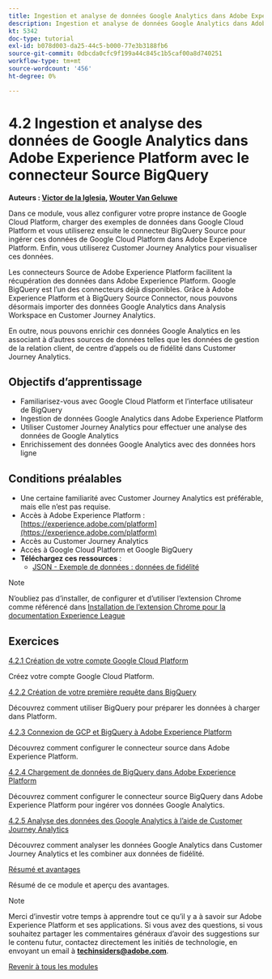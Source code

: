 ```yaml
---
title: Ingestion et analyse de données Google Analytics dans Adobe Experience Platform avec le connecteur Source BigQuery
description: Ingestion et analyse de données Google Analytics dans Adobe Experience Platform avec le connecteur Source BigQuery
kt: 5342
doc-type: tutorial
exl-id: b078d003-da25-44c5-b000-77e3b3188fb6
source-git-commit: 0dbcda0cfc9f199a44c845c1b5caf00a8d740251
workflow-type: tm+mt
source-wordcount: '456'
ht-degree: 0%

---
```


# 4.2 Ingestion et analyse des données de Google Analytics dans Adobe Experience Platform avec le connecteur Source BigQuery

**Auteurs : [Victor de la Iglesia](https://www.linkedin.com/in/victordelaiglesia/), [Wouter Van Geluwe](https://www.linkedin.com/in/woutervangeluwe/)**

Dans ce module, vous allez configurer votre propre instance de Google Cloud Platform, charger des exemples de données dans Google Cloud Platform et vous utiliserez ensuite le connecteur BigQuery Source pour ingérer ces données de Google Cloud Platform dans Adobe Experience Platform. Enfin, vous utiliserez Customer Journey Analytics pour visualiser ces données.

Les connecteurs Source de Adobe Experience Platform facilitent la récupération des données dans Adobe Experience Platform. Google BigQuery est l’un des connecteurs déjà disponibles. Grâce à Adobe Experience Platform et à BigQuery Source Connector, nous pouvons désormais importer des données Google Analytics dans Analysis Workspace en Customer Journey Analytics.

En outre, nous pouvons enrichir ces données Google Analytics en les associant à d’autres sources de données telles que les données de gestion de la relation client, de centre d’appels ou de fidélité dans Customer Journey Analytics.

## Objectifs d’apprentissage

- Familiarisez-vous avec Google Cloud Platform et l’interface utilisateur de BigQuery
- Ingestion de données Google Analytics dans Adobe Experience Platform
- Utiliser Customer Journey Analytics pour effectuer une analyse des données de Google Analytics
- Enrichissement des données Google Analytics avec des données hors ligne

## Conditions préalables

- Une certaine familiarité avec Customer Journey Analytics est préférable, mais elle n’est pas requise.
- Accès à Adobe Experience Platform : [https://experience.adobe.com/platform](https://experience.adobe.com/platform)
- Accès au Customer Journey Analytics
- Accès à Google Cloud Platform et Google BigQuery
- **Téléchargez ces ressources** :
   - [JSON - Exemple de données : données de fidélité](./../../../assets/json/bqLoyalty.json)

>[!NOTE]
>
>N’oubliez pas d’installer, de configurer et d’utiliser l’extension Chrome comme référencé dans [Installation de l’extension Chrome pour la documentation Experience League](../../gettingstarted/gettingstarted/ex1.md)

## Exercices

[4.2.1 Création de votre compte Google Cloud Platform](./ex1.md)

Créez votre compte Google Cloud Platform.

[4.2.2 Création de votre première requête dans BigQuery](./ex2.md)

Découvrez comment utiliser BigQuery pour préparer les données à charger dans Platform.

[4.2.3 Connexion de GCP et BigQuery à Adobe Experience Platform](./ex3.md)

Découvrez comment configurer le connecteur source dans Adobe Experience Platform.

[4.2.4 Chargement de données de BigQuery dans Adobe Experience Platform](./ex4.md)

Découvrez comment configurer le connecteur source BigQuery dans Adobe Experience Platform pour ingérer vos données Google Analytics.

[4.2.5 Analyse des données des Google Analytics à l’aide de Customer Journey Analytics](./ex5.md)

Découvrez comment analyser les données Google Analytics dans Customer Journey Analytics et les combiner aux données de fidélité.

[Résumé et avantages](./summary.md)

Résumé de ce module et aperçu des avantages.

>[!NOTE]
>
>Merci d’investir votre temps à apprendre tout ce qu’il y a à savoir sur Adobe Experience Platform et ses applications. Si vous avez des questions, si vous souhaitez partager les commentaires généraux d’avoir des suggestions sur le contenu futur, contactez directement les initiés de technologie, en envoyant un email à **techinsiders@adobe.com**.

[Revenir à tous les modules](../../../overview.md)
